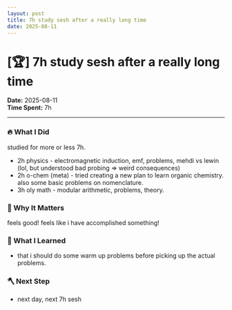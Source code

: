 ```yaml
---
layout: post
title: 7h study sesh after a really long time
date: 2025-08-11
---
```

# [🏆] 7h study sesh after a really long time

**Date:** 2025-08-11  
**Time Spent:** 7h 

---

### 🔥 What I Did
studied for more or less 7h.

- 2h physics - electromagnetic induction, emf, problems, mehdi vs lewin (lol, but understood bad probing => weird consequences)
- 2h o-chem (meta) - tried creating a new plan to learn organic chemistry. also some basic problems on nomenclature.
- 3h oly math - modular arithmetic, problems, theory.

### 🎯 Why It Matters
feels good! feels like i have accomplished something!

### 🧠 What I Learned
- that i should do some warm up problems before picking up the actual problems.

### 🪓 Next Step
- next day, next 7h sesh
